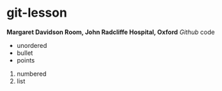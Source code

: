 # git-lesson
**Margaret Davidson Room, John Radcliffe Hospital, Oxford**
_Github_
code
- unordered 
- bullet 
- points

1. numbered
2. list

